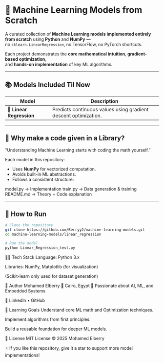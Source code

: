 # 🧠 Machine Learning Models from Scratch

A curated collection of **Machine Learning models implemented entirely from scratch** using **Python** and **NumPy** —  
no `sklearn.LinearRegression`, no TensorFlow, no PyTorch shortcuts.  

Each project demonstrates the **core mathematical intuition**, **gradient-based optimization**,  
and **hands-on implementation** of key ML algorithms.

---

## 📚 Models Included Til Now

| Model | Description |
|-------|--------------|
| 🔹 **Linear Regression** | Predicts continuous values using gradient descent optimization. |

---

## 🧩 Why make a code given in a Library?

 “Understanding Machine Learning starts with coding the math yourself.”

Each model in this repository:

- Uses **NumPy** for vectorized computation.  
- Avoids built-in ML abstractions.  
- Follows a consistent structure:

model.py → Implementation
train.py → Data generation & training
README.md → Theory + Code explanation


---

## 🚀 How to Run

```bash
# Clone the repository
git clone https://github.com/Berryy2/machine-learning-models.git
cd machine-learning-models/linear_regression

# Run the model
python Linear_Regression_test.py
```

🧑‍💻 Tech Stack
Language: Python 3.x

Libraries: NumPy, Matplotlib (for visualization)

(Scikit-learn only used for dataset generation)

🌟 Author
Mohamed Elberry
📍 Cairo, Egypt
💼 Passionate about AI, ML, and Embedded Systems

🔗 LinkedIn • GitHub

🧠 Learning Goals
Understand core ML math and Optimization techniques.

Implement algorithms from first principles.

Build a reusable foundation for deeper ML models.

📄 License
MIT License © 2025 Mohamed Elberry

⭐ If you like this repository, give it a star to support more model implementations!
